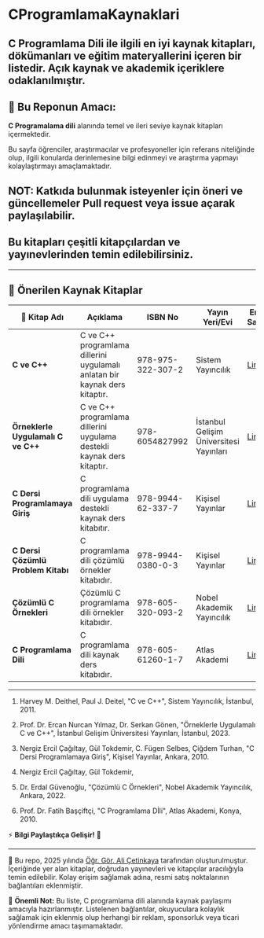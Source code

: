 # CProgramlamaKaynaklari

## C Programlama Dili ile ilgili en iyi kaynak kitapları, dökümanları ve eğitim materyallerini içeren bir listedir. Açık kaynak ve akademik içeriklere odaklanılmıştır.

## 📌 **Bu Reponun Amacı:**

**C Programalama dili** alanında temel ve ileri seviye kaynak kitapları içermektedir.

Bu sayfa öğrenciler, araştırmacılar ve profesyoneller için referans niteliğinde olup, ilgili konularda derinlemesine bilgi edinmeyi ve araştırma yapmayı kolaylaştırmayı amaçlamaktadır.

## NOT: Katkıda bulunmak isteyenler için öneri ve güncellemeler **Pull request** veya **issue açarak** paylaşılabilir.

## Bu kitapları çeşitli kitapçılardan ve yayınevlerinden temin edilebilirsiniz.

---

## 📖 Önerilen Kaynak Kitaplar

| 📘 Kitap Adı | Açıklama | ISBN No | Yayın Yeri/Evi | Erişim Sayfası | Referans No |
|--------------|---------|------|-----------|------|-|
| **C ve C++** | C ve C++ programlama dillerini uygulamalı anlatan bir kaynak ders kitaptır. | 978-975-322-307-2 | Sistem Yayıncılık | [ Link ](https://www.amazon.com.tr/C-ve-Harvey-Deitel/dp/9753223072) | 1 |
| **Örneklerle Uygulamalı C ve C++** | C ve C++ programlama dillerini uygulama destekli kaynak ders kitaptır. | 978-6054827992 | İstanbul Gelişim Üniversitesi Yayınları | [ Link ](https://www.amazon.com.tr/%C3%96rneklerle-Uygulamal%C4%B1-C-ve/dp/6054827995) | 2 |
| **C Dersi Programlamaya Giriş** | C programlama dili uygulama destekli kaynak ders kitabıtır. | 978-9944-62-337-7 | Kişisel Yayınlar | [ Link ](https://www.amazon.com.tr/Programlamaya-Tokdemir-Selbes-Turhan-%C3%87a%C4%9F%C4%B1ltay/dp/9944623377) | 3 |
| **C Dersi Çözümlü Problem Kitabı** | C programlama dili çözümlü örnekler kitabıdır. | 978-9944-0380-0-3 | Kişisel Yayınlar | [ Link ](https://www.amazon.com.tr/C-Dersi-%C3%87%C3%B6z%C3%BCml%C3%BC-Problem-Kitab%C4%B1/dp/1111141401) | 4 |
| **Çözümlü C Örnekleri** | Çözümlü C programlama dili örnekler kitabıdır. | 978-605-320-093-2 | Nobel Akademik Yayıncılık | [ Link ](https://www.nobelyayin.com/kitap_4430.html) | 5 |
| **C Programlama Dili** | C programlama dili kaynak ders kitabıdır. | 978-605-61260-1-7 | Atlas Akademi | [ Link ](https://www.nobelyayin.com/c-c-programlama-dili-ile-uygulama-gelistirme-14282.html) | 6 |


---

1. Harvey M. Deithel, Paul J. Deitel,  "C ve C++", Sistem Yayıncılık, İstanbul, 2011.

2. Prof. Dr. Ercan Nurcan Yılmaz, Dr. Serkan Gönen, "Örneklerle Uygulamalı C ve C++", İstanbul Gelişim Üniversitesi Yayınları, İstanbul, 2023.

3. Nergiz Ercil Çağıltay, Gül Tokdemir, C. Fügen Selbes, Çiğdem Turhan, "C Dersi Programlamaya Giriş", Kişisel Yayınlar, Ankara, 2010.

4. Nergiz Ercil Çağıltay, Gül Tokdemir, 

5. Dr. Erdal Güvenoğlu, "Çözümlü C Örnekleri", Nobel Akademik Yayıncılık, Ankara, 2022.

6. Prof. Dr. Fatih Başçiftçi, "C Programlama Dİli", Atlas Akademi, Konya, 2010.

⚡ **Bilgi Paylaştıkça Gelişir!** 🚀 

---

📌 Bu repo, 2025 yılında [Öğr. Gör. Ali Çetinkaya](https://github.com/acetinkaya) tarafından oluşturulmuştur. İçeriğinde yer alan kitaplar, doğrudan yayınevleri ve kitapçılar aracılığıyla temin edilebilir. Kolay erişim sağlamak adına, resmi satış noktalarının bağlantıları eklenmiştir.

📢 **Önemli Not:** Bu liste, C programlama dili alanında kaynak paylaşımı amacıyla hazırlanmıştır. Listelenen bağlantılar, okuyuculara kolaylık sağlamak için eklenmiş olup herhangi bir reklam, sponsorluk veya ticari yönlendirme amacı taşımamaktadır.
